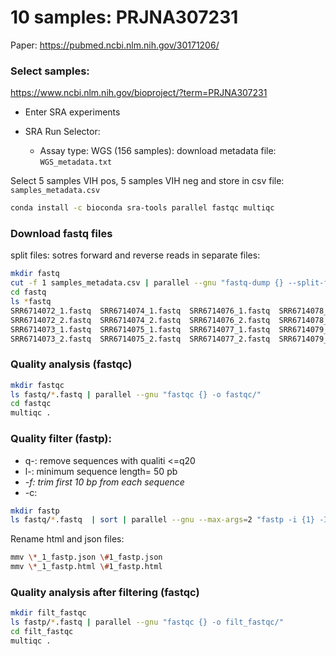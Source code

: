 

# 10 samples: PRJNA307231





Paper: https://pubmed.ncbi.nlm.nih.gov/30171206/

### Select samples:

https://www.ncbi.nlm.nih.gov/bioproject/?term=PRJNA307231

+ Enter SRA experiments

+ SRA Run Selector:
  + Assay type: WGS (156 samples): download metadata file: `WGS_metadata.txt`



Select 5 samples VIH pos, 5 samples VIH neg and store in csv file: `samples_metadata.csv`

```bash
conda install -c bioconda sra-tools parallel fastqc multiqc
```

### Download fastq files

split files: sotres forward and reverse reads in separate files: 

```bash
mkdir fastq
cut -f 1 samples_metadata.csv | parallel --gnu "fastq-dump {} --split-files --outdir fastq/"
cd fastq
ls *fastq
SRR6714072_1.fastq  SRR6714074_1.fastq  SRR6714076_1.fastq  SRR6714078_1.fastq  SRR6714088_1.fastq
SRR6714072_2.fastq  SRR6714074_2.fastq  SRR6714076_2.fastq  SRR6714078_2.fastq  SRR6714088_2.fastq
SRR6714073_1.fastq  SRR6714075_1.fastq  SRR6714077_1.fastq  SRR6714079_1.fastq  SRR6714098_1.fastq
SRR6714073_2.fastq  SRR6714075_2.fastq  SRR6714077_2.fastq  SRR6714079_2.fastq  SRR6714098_2.fastq

```

### Quality analysis (fastqc)

```bash
mkdir fastqc
ls fastq/*.fastq | parallel --gnu "fastqc {} -o fastqc/"
cd fastqc
multiqc .
```

### Quality filter (fastp):

- q-: remove sequences with qualiti <=q20
- l-: minimum sequence length= 50 pb
- *-f: trim first 10 bp from each sequence*
- -c: 


```bash
mkdir fastp
ls fastq/*.fastq  | sort | parallel --gnu --max-args=2 "fastp -i {1} -I {2} -o fastp/filt_{1} -O fastp/filt_{2} -q 20 -l 50 -c -f 10 -j fastp/{1/.}_fastp.json -h fastp/{1/.}_fastp.html"
```

Rename html and json files:

```bash
mmv \*_1_fastp.json \#1_fastp.json
mmv \*_1_fastp.html \#1_fastp.html
```

### Quality analysis after filtering (fastqc)

```bash
mkdir filt_fastqc
ls fastp/*.fastq | parallel --gnu "fastqc {} -o filt_fastqc/"
cd filt_fastqc
multiqc .
```

